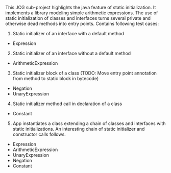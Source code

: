 This JCG sub-project highlights the java feature of static initialization. It implements a library modeling simple arithmetic expressions. The use of static initialization of classes and interfaces turns several private and otherwise dead methods into entry points.
Contains following test cases:

1. Static initializer of an interface with a default method
 
  - Expression
  
2. Static initializer of an interface without a default method
 
  - ArithmeticExpression
  
3. Static initializer block of a class (TODO: Move entry point annotation from method to static block in bytecode)
 
  - Negation
  - UnaryExpression
  
4. Static initializer method call in declaration of a class
 
  - Constant
  
5. App instantiates a class extending a chain of classes and interfaces with static initializations. An interesting chain of static initializer and constructor calls follows.
 
  - Expression
  - ArithmeticExpression
  - UnaryExpression
  - Negation
  - Constant